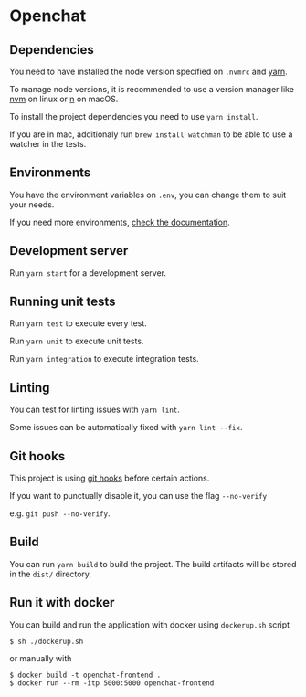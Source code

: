 # Openchat

## Dependencies

You need to have installed the node version specified on `.nvmrc` and [yarn](https://yarnpkg.com/lang/en/).

To manage node versions, it is recommended to use a version manager like [nvm](https://github.com/creationix/nvm) on linux or [n](https://github.com/tj/n) on macOS.

To install the project dependencies you need to use `yarn install`.

If you are in mac, additionaly run `brew install watchman` to be able to use a watcher in the tests.

## Environments

You have the environment variables on `.env`, you can change them to suit your needs.

If you need more environments, [check the documentation](https://github.com/facebook/create-react-app/blob/next/packages/react-scripts/template/README.md#what-other-env-files-can-be-used).

## Development server

Run `yarn start` for a development server.

## Running unit tests

Run `yarn test` to execute every test.

Run `yarn unit` to execute unit tests.

Run `yarn integration` to execute integration tests.

## Linting

You can test for linting issues with `yarn lint`.

Some issues can be automatically fixed with `yarn lint --fix`.

## Git hooks

This project is using [git hooks](http://githooks.com/) before certain actions.

If you want to punctually disable it, you can use the flag `--no-verify`

e.g. `git push --no-verify`.

## Build

You can run `yarn build` to build the project.
The build artifacts will be stored in the `dist/` directory.

## Run it with docker

You can build and run the application with docker using `dockerup.sh` script

```
$ sh ./dockerup.sh
```

or manually with
```
$ docker build -t openchat-frontend .
$ docker run --rm -itp 5000:5000 openchat-frontend
```
